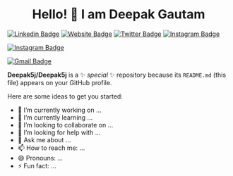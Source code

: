 <h1 align="center"> Hello! 👋 I am Deepak Gautam </h1>

[![Linkedin Badge](https://img.shields.io/badge/-GautamXDeepak-blue?style=plastic&logo=Linkedin&logoColor=white&link=https://www.linkedin.com/in/gautamxdeepak/)](https://www.linkedin.com/in/gautamxdeepak/)
[![Website Badge](https://img.shields.io/badge/-Deepak5j.Bitbucket.io-47CCCC/?style=plastic&logo=Google-Chrome&logoColor=white&link=https://deepak5j.bitbucket.io/)](https://deepak5j.bitbucket.io/)
[![Twitter Badge](https://img.shields.io/badge/-@DeepakGautamX-1ca0f1?style=plastic&labelColor=1ca0f1&logo=twitter&logoColor=white&link=https://twitter.com/GautamxDeepak)](https://twitter.com/GautamxDeepak)
[![Instagram Badge](https://img.shields.io/badge/-@DeepakGautamX-purple?style=platic&logo=instagram&logoColor=white&link=https://instagram.com/deepakgautamx)](https://instagram.com/deepakgautamx)

 [![Instagram Badge](https://img.shields.io/badge/-@DeepakGautamX-purple?style=platic&logo=instagram&logoColor=white&link=https://instagram.com/deepakgautamx)](https://instagram.com/deepakgautamx)

[![Gmail Badge](https://img.shields.io/badge/-GautamXDeepak-c14438?style=plastic&logo=Gmail&logoColor=white&link=mailto:gautamxdeepak@gmail.com)](mailto:gautamxdeepak@gmail.com)

**Deepak5j/Deepak5j** is a ✨ _special_ ✨ repository because its `README.md` (this file) appears on your GitHub profile.

Here are some ideas to get you started:

- 🔭 I’m currently working on ...
- 🌱 I’m currently learning ...
- 👯 I’m looking to collaborate on ...
- 🤔 I’m looking for help with ...
- 💬 Ask me about ...
- 📫 How to reach me: ...
- 😄 Pronouns: ...
- ⚡ Fun fact: ...

